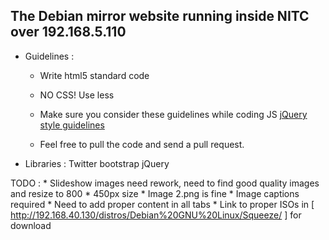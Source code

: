 ## The Debian mirror website running inside NITC over 192.168.5.110 ##

* Guidelines :

	* Write html5 standard code
	* NO CSS! Use less
	* Make sure you consider these guidelines while coding JS 
		[jQuery style guidelines](http://docs.jquery.com/JQuery_Core_Style_Guidelines)

	* Feel free to pull the code and send a pull request.


* Libraries :
	Twitter bootstrap
	jQuery


TODO :
	* Slideshow images need rework, need to find good quality images and resize to 800 * 450px size
	* Image 2.png is fine
	* Image captions required
	* Need to add proper content in all tabs
	* Link to proper ISOs in  [ http://192.168.40.130/distros/Debian%20GNU%20Linux/Squeeze/ ] for download